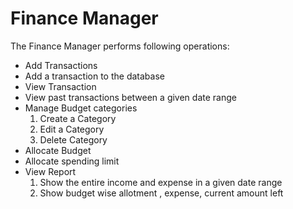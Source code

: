 # Finance Manager

The Finance Manager performs following operations:
- Add Transactions
- Add a transaction to the database
- View Transaction
- View past transactions between a given date range
- Manage Budget categories
    1. Create a Category
    2. Edit a Category
    3. Delete Category
- Allocate Budget
- Allocate spending limit
- View Report
    1. Show the entire income and expense in a given date range
    2. Show budget wise allotment , expense, current amount left
